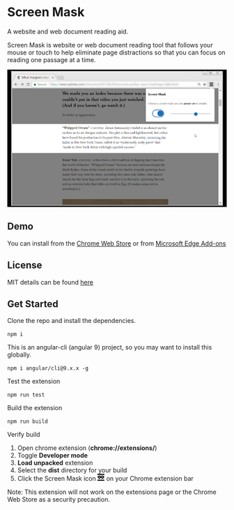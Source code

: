 # Screen Mask

A website and web document reading aid.

Screen Mask is website or web document reading tool that follows your mouse or touch to help eliminate page distractions so that you can focus on reading one passage at a time.

![alt text](git_images/screenshot.png "Screen Mask screenshot")

## Demo

You can install from the [Chrome Web Store](https://chrome.google.com/webstore/detail/screen-mask/mhccomhlpeimdkagphppaoefhkeopnho) or from [Microsoft Edge Add-ons](https://microsoftedge.microsoft.com/addons/detail/screen-mask/dfanfcmhbdocjfpmnoebccndgmhlincl)

## License

MIT details can be found [here](license.md)

## Get Started

Clone the repo and install the dependencies.

```
npm i
```

This is an angular-cli (angular 9) project, so you may want to install this globally.

```
npm i angular/cli@9.x.x -g
```

Test the extension

```
npm run test
```

Build the extension

```
npm run build
```

Verify build

1. Open chrome extension (**chrome://extensions/**)
2. Toggle **Developer mode**
3. **Load unpacked** extension
4. Select the **dist** directory for your build
5. Click the Screen Mask icon ![alt text](git_images/icon16.png "Screen Mask icon") on your Chrome extension bar 


Note: This extension will not work on the extensions page or the Chrome Web Store as a security precaution.
